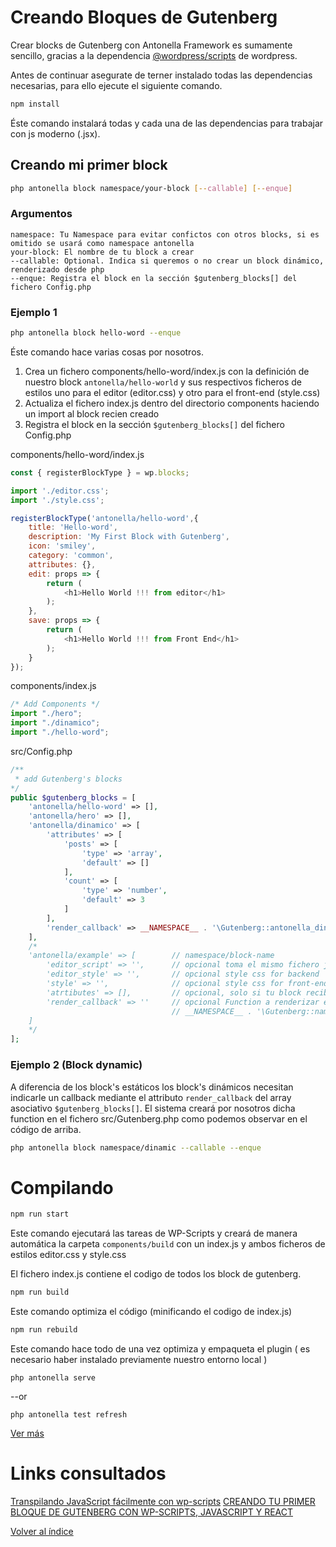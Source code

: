# Creando Bloques de Gutenberg

Crear blocks de Gutenberg con Antonella Framework es sumamente sencillo, gracias a la dependencia 
[@wordpress/scripts](https://developer.wordpress.org/block-editor/packages/packages-scripts/) de wordpress.

Antes de continuar asegurate de terner instalado todas las dependencias necesarias, para ello ejecute el 
siguiente comando.

```bash
npm install
```

Éste comando instalará todas y cada una de las dependencias para trabajar con js moderno (.jsx).

## Creando mi primer block

```bash
php antonella block namespace/your-block [--callable] [--enque]
```

### Argumentos

```text
namespace: Tu Namespace para evitar confictos con otros blocks, si es omitido se usará como namespace antonella
your-block: El nombre de tu block a crear
--callable: Optional. Indica si queremos o no crear un block dinámico, renderizado desde php
--enque: Registra el block en la sección $gutenberg_blocks[] del fichero Config.php
```

### Ejemplo 1

```bash
php antonella block hello-word --enque
```

Éste comando hace varias cosas por nosotros.

1. Crea un fichero components/hello-word/index.js con la definición de nuestro block `antonella/hello-world` 
y sus respectivos ficheros de estilos uno para el editor (editor.css) y otro para el front-end (style.css) 
2. Actualiza el fichero index.js dentro del directorio components haciendo un import al block recien creado
3. Registra el block en la sección `$gutenberg_blocks[]` del fichero Config.php

components/hello-word/index.js

```js
const { registerBlockType } = wp.blocks;

import './editor.css';
import './style.css';

registerBlockType('antonella/hello-word',{
	title: 'Hello-word',
	description: 'My First Block with Gutenberg',
	icon: 'smiley',
	category: 'common',
	attributes: {},
	edit: props => {
		return (
			<h1>Hello World !!! from editor</h1>	
		);
	},
	save: props => {
		return (
			<h1>Hello World !!! from Front End</h1>
		);
	}
});
```

components/index.js

```js
/* Add Components */
import "./hero";
import "./dinamico";
import "./hello-word";
```

src/Config.php

```php
/**
 * add Gutenberg's blocks
*/
public $gutenberg_blocks = [ 
	'antonella/hello-word' => [],
	'antonella/hero' => [],
	'antonella/dinamico' => [
		'attributes' => [
			'posts' => [
				'type' => 'array',
				'default' => []
			],
			'count' => [
				'type' => 'number',
				'default' => 3
			]
		],
		'render_callback' => __NAMESPACE__ . '\Gutenberg::antonella_dinamico_render_callback'
	],
	/* 
	'antonella/example' => [		// namespace/block-name
		'editor_script' => '',		// opcional toma el mismo fichero js para todos los blocks
		'editor_style' => '',		// opcional style css for backend
		'style' => '',				// opcional style css for front-end
		'atrtibutes' => [],			// opcional, solo si tu block recibe atributos
		'render_callback' => ''		// opcional Function a renderizar en php, por default
									// __NAMESPACE__ . '\Gutenberg::namespace_block-name_render_callback
	]
	*/
];
```

### Ejemplo 2 (Block dynamic)

A diferencia de los block's estáticos los block's dinámicos necesitan indicarle un callback mediante el attributo
`render_callback` del array asociativo `$gutenberg_blocks[]`. El sistema creará por nosotros dicha function en el
fichero src/Gutenberg.php como podemos observar en el código de arriba.

```bash
php antonella block namespace/dinamic --callable --enque
```

# Compilando

```bash
npm run start
```

Este comando ejecutará las tareas de WP-Scripts y creará de manera automática la carpeta `components/build` con
un index.js y ambos ficheros de estilos editor.css y style.css

El fichero index.js contiene el codigo de todos los block de gutenberg.

```bash
npm run build
```

Este comando optimiza el código (minificando el codigo de index.js)

```bash
npm run rebuild
```

Este comando hace todo de una vez optimiza y empaqueta el plugin ( es necesario haber instalado previamente
nuestro entorno local )

`php antonella serve`

--or

`php antonella test refresh` 

[Ver más](https://github.com/d3turnes/antonella-framework-for-wp/tree/2.0/docs/install.md)

# Links consultados
[Transpilando JavaScript fácilmente con wp-scripts](https://neliosoftware.com/es/blog/transpilando-javascript-facilmente-con-wp-scripts/)
[CREANDO TU PRIMER BLOQUE DE GUTENBERG CON WP-SCRIPTS, JAVASCRIPT Y REACT](https://codigoconjuan.com/creando-tu-primer-bloque-de-gutenberg-con-wp-scripts-javascript-y-react/)

[Volver al índice](https://github.com/d3turnes/antonella-framework-for-wp/tree/2.0/docs/readme.md)
